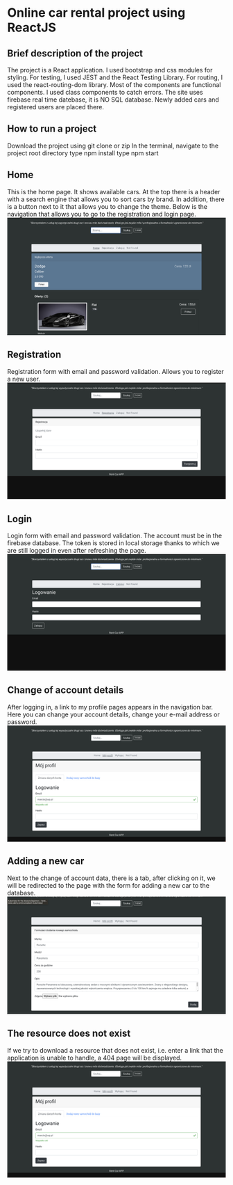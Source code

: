 # Online car rental project using ReactJS
## Brief description of the project
The project is a React application. 
I used bootstrap and css modules for styling. 
For testing, I used JEST and the React Testing Library. 
For routing, I used the react-routing-dom library.
Most of the components are functional components. I used class components to catch errors.
The site uses firebase real time datebase, it is NO SQL database. Newly added cars and registered users are placed there.
## How to run a project
Download the project using git clone or zip
In the terminal, navigate to the project root directory
type npm install
type npm start

## Home
This is the home page. It shows available cars. At the top there is a header with a search engine that allows you to sort cars by brand. In addition, there is a button next to it that allows you to change the theme. Below is the navigation that allows you to go to the registration and login page.
![](./images/strona%20glowna.png)

## Registration
Registration form with email and password validation. Allows you to register a new user.
![](./images/formularz%20rejestracji.png)

## Login
Login form with email and password validation. The account must be in the firebase database. The token is stored in local storage thanks to which we are still logged in even after refreshing the page.
![](./images/formularz%20logowania.png)

## Change of account details
After logging in, a link to my profile pages appears in the navigation bar. Here you can change your account details, change your e-mail address or password.
![](./images/moj%20profil%20zmiana%20danych.png)

## Adding a new car
Next to the change of account data, there is a tab, after clicking on it, we will be redirected to the page with the form for adding a new car to the database.
![](./images/formularz%20dodania%20nowego%20samochodu.png)
## The resource does not exist
If we try to download a resource that does not exist, i.e. enter a link that the application is unable to handle, a 404 page will be displayed.
![](./images/moj%20profil%20zmiana%20danych.png)

